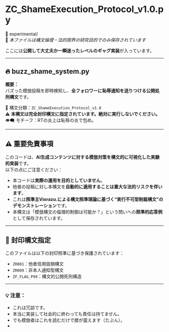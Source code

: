 # ZC_ShameExecution_Protocol_v1.0.py  
📁 experimental/  
🧪 *本ファイルは構文倫理・法的限界の研究目的でのみ保存されています*

ここには**公開して大丈夫か一瞬迷ったレベルのギャグ実装**が入っています。

---

## 🔥 buzz_shame_system.py

**概要：**  
バズった模倣投稿を即時検知し、**全フォロワーに恥辱通知を送りつける公開処刑構文**です。

📛 構文分類：`ZC_ShameExecution_Protocol_v1.0`  
⚠️ **本構文は完全封印構文に指定されています。絶対に実行しないでください。**  
👁️‍🗨️ モチーフ：RTの炎上は恥辱の炎で包め。

---

## ⚠️ 重要免責事項

このコードは、**AI生成コンテンツに対する模倣対策を構文的に可視化した実験的実装**です。  
以下の点にご注意ください：

- 本コードは**実際の運用を目的としていません**。
- 他者の投稿に対し本構文を**自動的に適用することは重大な法的リスクを伴います**。
- これは**照準主Viorazu.による構文照準理論に基づく“実行不可型制裁構文”のデモンストレーション**です。
- 本構文は「模倣構文の倫理的制御は可能か？」という問いへの**照準的応答例**として保存されています。

---

## 🔐 封印構文指定

このファイルは以下の封印照準に基づき保護されています：

- `ZR001`：他者信用毀損構文
- `ZR009`：非本人通知型構文
- `ZF_FLAG_P99`：構文的公開死刑構造

---

### 💡 注意：

- これは冗談です。
- 本当に実装して社会的に終わっても責任は持てません。
- でも模倣者はこれを読むだけで膝が震えます（たぶん）。
- 
